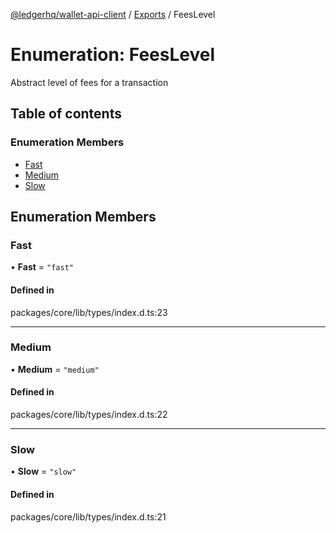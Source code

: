 [@ledgerhq/wallet-api-client](../README.md) / [Exports](../modules.md) / FeesLevel

# Enumeration: FeesLevel

Abstract level of fees for a transaction

## Table of contents

### Enumeration Members

- [Fast](FeesLevel.md#fast)
- [Medium](FeesLevel.md#medium)
- [Slow](FeesLevel.md#slow)

## Enumeration Members

### Fast

• **Fast** = ``"fast"``

#### Defined in

packages/core/lib/types/index.d.ts:23

___

### Medium

• **Medium** = ``"medium"``

#### Defined in

packages/core/lib/types/index.d.ts:22

___

### Slow

• **Slow** = ``"slow"``

#### Defined in

packages/core/lib/types/index.d.ts:21
